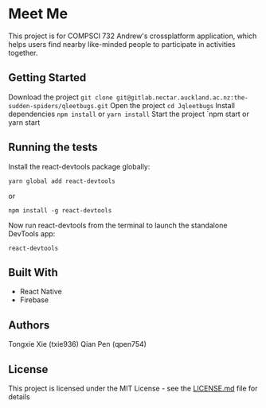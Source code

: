 # Meet Me

This project is for COMPSCI 732 Andrew's crossplatform application, which helps users find nearby like-minded people to participate in activities together.

## Getting Started
Download the project
`git clone git@gitlab.nectar.auckland.ac.nz:the-sudden-spiders/qleetbugs.git`
Open the project
`cd Jqleetbugs`
Install dependencies
`npm install`
or
`yarn install`
Start the project
`npm start or yarn start


## Running the tests

Install the react-devtools package globally:

`yarn global add react-devtools`

or 

`npm install -g react-devtools`
    
Now run react-devtools from the terminal to launch the standalone DevTools app:

`react-devtools`


## Built With

* React Native
* Firebase


## Authors

Tongxie Xie (txie936)
Qian Pen (qpen754)

## License

This project is licensed under the MIT License - see the [LICENSE.md](LICENSE.md) file for details


